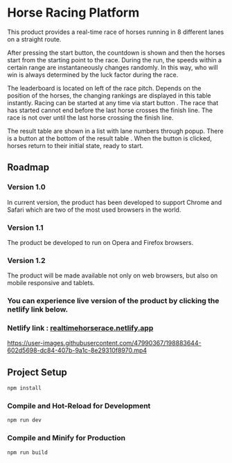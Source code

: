 # Horse Racing Platform

This product provides a real-time race of horses running in 8 different lanes on a straight route. 

After pressing the start button, the countdown is shown and then the horses start from the starting point to the race. During the run, the speeds within a certain range  are instantaneously changes randomly. In this way, who will win is always determined by the luck factor during the race.


The leaderboard is located  on left of the  race pitch. Depends on the position of the horses, the changing rankings are displayed in this table instantly.
Racing  can be started at any time via start button . The race that has started cannot end before the last horse crosses the finish line. The race is not over until the last horse  crossing the finish line. 

The result table are shown in a list with lane numbers through popup. There is a  button at the bottom of the result table . When the button is clicked, horses return to their initial state, ready to start. 

## Roadmap

### Version 1.0
In current version, the product has been developed to support Chrome and Safari which are two of the most used browsers in the world.

### Version 1.1

The product be developed to run on Opera and Firefox browsers.

### Version 1.2

The product will be made available not only on web browsers, but also on mobile responsive and tablets.

### You can experience  live version of the product by clicking the netlify link below.


### Netlify link : [realtimehorserace.netlify.app](realtimehorserace.netlify.app)








https://user-images.githubusercontent.com/47990367/198883644-602d5698-dc84-407b-9a1c-8e29310f8970.mp4






## Project Setup

```sh
npm install
```

### Compile and Hot-Reload for Development

```sh
npm run dev
```

### Compile and Minify for Production

```sh
npm run build
```
